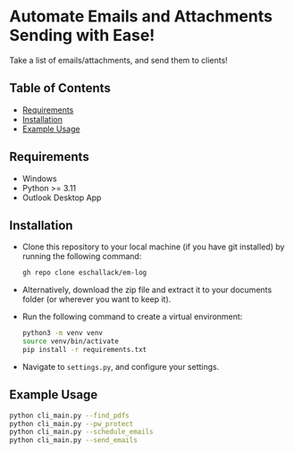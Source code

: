 # Automate Emails and Attachments Sending with Ease!
Take a list of emails/attachments, and send them to clients!

## Table of Contents
- [Requirements](#requirements)
- [Installation](#installation)
- [Example Usage](#example-usage)

## Requirements
- Windows
- Python >= 3.11
- Outlook Desktop App

## Installation
- Clone this repository to your local machine (if you have git installed) by running the following command:
    ```bash
    gh repo clone eschallack/em-log
    ```
- Alternatively, download the zip file and extract it to your documents folder (or wherever you want to keep it).

- Run the following command to create a virtual environment:
    ```bash
    python3 -m venv venv
    source venv/bin/activate
    pip install -r requirements.txt
    ```

- Navigate to `settings.py`, and configure your settings.

## Example Usage
```bash
python cli_main.py --find_pdfs
python cli_main.py --pw_protect
python cli_main.py --schedule_emails
python cli_main.py --send_emails

